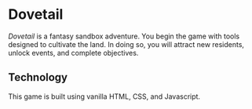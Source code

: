 # Dovetail

<i>Dovetail</i> is a fantasy sandbox adventure. You begin the game with tools designed to cultivate the land. In doing so, you will attract new residents, unlock events, and complete objectives.

## Technology

This game is built using vanilla HTML, CSS, and Javascript.
